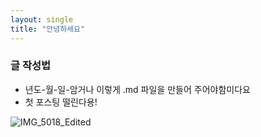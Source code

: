 ```yaml
---
layout: single
title: "안녕하세요"
---
```


### 글 작성법
- 년도-월-일-암거나 이렇게 .md 파일을 만들어 주어야함미다요
- 첫 포스팅 떨린다용!  

![IMG_5018_Edited](C:\Users\kch96\Desktop\portfolio\ggongjukim.github.io\images\2022-03-16-test\IMG_5018_Edited.jpg)
